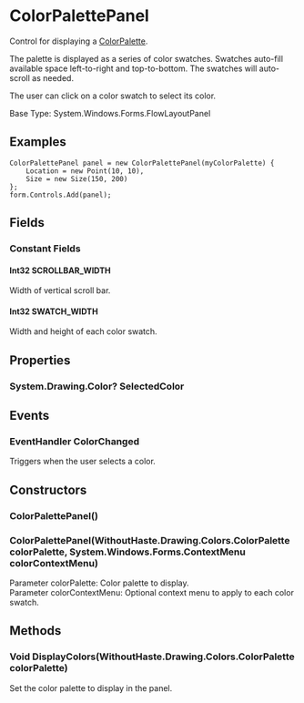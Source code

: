 # ColorPalettePanel

Control for displaying a [ColorPalette](https://github.com/WithoutHaste/WithoutHaste.Drawing.Colors/blob/master/documentation/ColorPalette.md).

The palette is displayed as a series of color swatches. Swatches auto-fill available space left-to-right and top-to-bottom. The swatches will auto-scroll as needed.

The user can click on a color swatch to select its color.

Base Type: System.Windows.Forms.FlowLayoutPanel

## Examples

```
ColorPalettePanel panel = new ColorPalettePanel(myColorPalette) {
	Location = new Point(10, 10),
	Size = new Size(150, 200)
};
form.Controls.Add(panel);
```

## Fields

### Constant Fields

#### Int32 SCROLLBAR_WIDTH

Width of vertical scroll bar.

#### Int32 SWATCH_WIDTH

Width and height of each color swatch.

## Properties

### System.Drawing.Color? SelectedColor

## Events

### EventHandler ColorChanged

Triggers when the user selects a color.

## Constructors

### ColorPalettePanel()

### ColorPalettePanel(WithoutHaste.Drawing.Colors.ColorPalette colorPalette, System.Windows.Forms.ContextMenu colorContextMenu)

Parameter colorPalette: Color palette to display.  
Parameter colorContextMenu: Optional context menu to apply to each color swatch.  

## Methods

### Void DisplayColors(WithoutHaste.Drawing.Colors.ColorPalette colorPalette)

Set the color palette to display in the panel.

